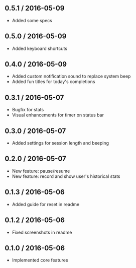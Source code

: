 ## 0.5.1 / 2016-05-09
- Added some specs

## 0.5.0 / 2016-05-09
- Added keyboard shortcuts

## 0.4.0 / 2016-05-09
- Added custom notification sound to replace system beep
- Added fun titles for today's completions

## 0.3.1 / 2016-05-07
- Bugfix for stats
- Visual enhancements for timer on status bar

## 0.3.0 / 2016-05-07
- Added settings for session length and beeping

## 0.2.0 / 2016-05-07
- New feature: pause/resume
- New feature: record and show user's historical stats

## 0.1.3 / 2016-05-06
- Added guide for reset in readme

## 0.1.2 / 2016-05-06
- Fixed screenshots in readme

## 0.1.0 / 2016-05-06
- Implemented core features

